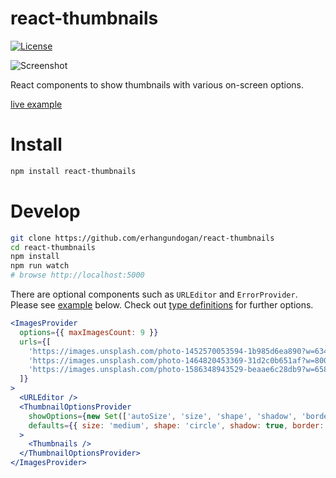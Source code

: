 react-thumbnails
================

[![License][license-src]][license-href]

![Screenshot][ss-href]

React components to show thumbnails with various on-screen options.

[live example][online-example-href]

# Install

```bash
npm install react-thumbnails
```

# Develop

```bash
git clone https://github.com/erhangundogan/react-thumbnails
cd react-thumbnails
npm install
npm run watch
# browse http://localhost:5000
```
There are optional components such as `URLEditor` and `ErrorProvider`.
Please see [example][examples-href] below. Check out [type definitions][types-href] for further options.

```jsx
<ImagesProvider
  options={{ maxImagesCount: 9 }}
  urls={[
    'https://images.unsplash.com/photo-1452570053594-1b985d6ea890?w=634&q=80',
    'https://images.unsplash.com/photo-1464820453369-31d2c0b651af?w=800&q=80',
    'https://images.unsplash.com/photo-1586348943529-beaae6c28db9?w=658&q=80'
  ]}
>
  <URLEditor />
  <ThumbnailOptionsProvider
    showOptions={new Set(['autoSize', 'size', 'shape', 'shadow', 'border', 'showUrl'])}
    defaults={{ size: 'medium', shape: 'circle', shadow: true, border: true }}
  >
    <Thumbnails />
  </ThumbnailOptionsProvider>
</ImagesProvider>
```

[license-src]: https://img.shields.io/badge/license-MIT-brightgreen.svg
[license-href]: LICENSE.md
[ss-href]: https://imagemarker.s3.eu-central-1.amazonaws.com/react-thumbnails/react-thumbnails.png
[examples-href]: src/examples/index.tsx
[types-href]: src/providers/ImagesProvider/ImageProvider.types.ts
[online-example-href]: https://codesandbox.io/s/react-thumbnails-demo-stqyp?file=/src/App.tsx
